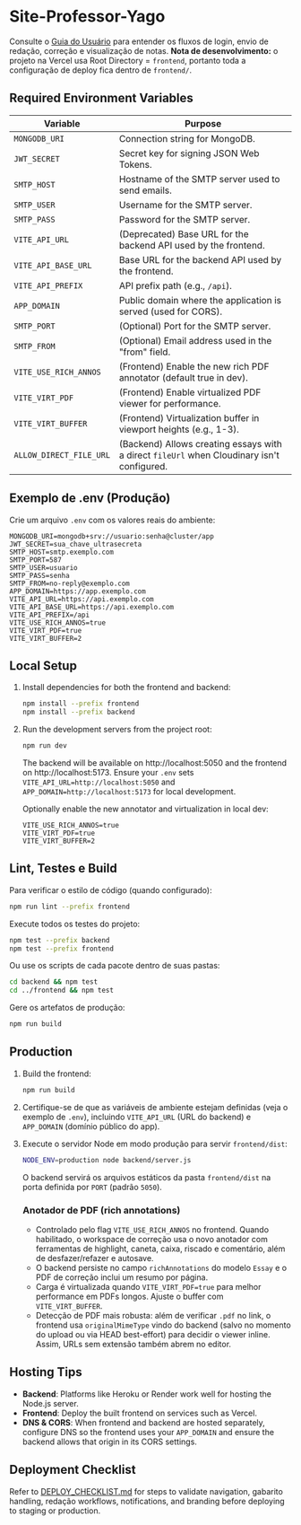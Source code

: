 # Site-Professor-Yago

Consulte o [Guia do Usuário](./USER_GUIDE.md) para entender os fluxos de login, envio de redação, correção e visualização de notas.
**Nota de desenvolvimento:** o projeto na Vercel usa Root Directory = `frontend`, portanto toda a configuração de deploy fica dentro de `frontend/`.

## Required Environment Variables

| Variable | Purpose |
|----------|---------|
| `MONGODB_URI` | Connection string for MongoDB. |
| `JWT_SECRET` | Secret key for signing JSON Web Tokens. |
| `SMTP_HOST` | Hostname of the SMTP server used to send emails. |
| `SMTP_USER` | Username for the SMTP server. |
| `SMTP_PASS` | Password for the SMTP server. |
| `VITE_API_URL` | (Deprecated) Base URL for the backend API used by the frontend. |
| `VITE_API_BASE_URL` | Base URL for the backend API used by the frontend. |
| `VITE_API_PREFIX` | API prefix path (e.g., `/api`). |
| `APP_DOMAIN` | Public domain where the application is served (used for CORS). |
| `SMTP_PORT` | (Optional) Port for the SMTP server. |
| `SMTP_FROM` | (Optional) Email address used in the "from" field. |
| `VITE_USE_RICH_ANNOS` | (Frontend) Enable the new rich PDF annotator (default true in dev). |
| `VITE_VIRT_PDF` | (Frontend) Enable virtualized PDF viewer for performance. |
| `VITE_VIRT_BUFFER` | (Frontend) Virtualization buffer in viewport heights (e.g., 1-3). |
| `ALLOW_DIRECT_FILE_URL` | (Backend) Allows creating essays with a direct `fileUrl` when Cloudinary isn't configured. |

## Exemplo de .env (Produção)

Crie um arquivo `.env` com os valores reais do ambiente:

```env
MONGODB_URI=mongodb+srv://usuario:senha@cluster/app
JWT_SECRET=sua_chave_ultrasecreta
SMTP_HOST=smtp.exemplo.com
SMTP_PORT=587
SMTP_USER=usuario
SMTP_PASS=senha
SMTP_FROM=no-reply@exemplo.com
APP_DOMAIN=https://app.exemplo.com
VITE_API_URL=https://api.exemplo.com
VITE_API_BASE_URL=https://api.exemplo.com
VITE_API_PREFIX=/api
VITE_USE_RICH_ANNOS=true
VITE_VIRT_PDF=true
VITE_VIRT_BUFFER=2
```

## Local Setup

1. Install dependencies for both the frontend and backend:
   ```bash
   npm install --prefix frontend
   npm install --prefix backend
   ```
2. Run the development servers from the project root:
   ```bash
   npm run dev
   ```
   The backend will be available on http://localhost:5050 and the frontend on http://localhost:5173.
   Ensure your `.env` sets `VITE_API_URL=http://localhost:5050` and `APP_DOMAIN=http://localhost:5173` for local development.

   Optionally enable the new annotator and virtualization in local dev:

   ```env
   VITE_USE_RICH_ANNOS=true
   VITE_VIRT_PDF=true
   VITE_VIRT_BUFFER=2
   ```

## Lint, Testes e Build

Para verificar o estilo de código (quando configurado):

```bash
npm run lint --prefix frontend
```

Execute todos os testes do projeto:

```bash
npm test --prefix backend
npm test --prefix frontend
```

Ou use os scripts de cada pacote dentro de suas pastas:

```bash
cd backend && npm test
cd ../frontend && npm test
```

Gere os artefatos de produção:

```bash
npm run build
```

## Production

1. Build the frontend:
   ```bash
   npm run build
   ```
2. Certifique-se de que as variáveis de ambiente estejam definidas (veja o exemplo de `.env`), incluindo `VITE_API_URL` (URL do backend) e `APP_DOMAIN` (domínio público do app).
3. Execute o servidor Node em modo produção para servir `frontend/dist`:
   ```bash
   NODE_ENV=production node backend/server.js
   ```
   O backend servirá os arquivos estáticos da pasta `frontend/dist` na porta definida por `PORT` (padrão `5050`).

   ### Anotador de PDF (rich annotations)

   - Controlado pelo flag `VITE_USE_RICH_ANNOS` no frontend. Quando habilitado, o workspace de correção usa o novo anotador com ferramentas de highlight, caneta, caixa, riscado e comentário, além de desfazer/refazer e autosave.
   - O backend persiste no campo `richAnnotations` do modelo `Essay` e o PDF de correção inclui um resumo por página.
   - Carga é virtualizada quando `VITE_VIRT_PDF=true` para melhor performance em PDFs longos. Ajuste o buffer com `VITE_VIRT_BUFFER`.
   - Detecção de PDF mais robusta: além de verificar `.pdf` no link, o frontend usa `originalMimeType` vindo do backend (salvo no momento do upload ou via HEAD best-effort) para decidir o viewer inline. Assim, URLs sem extensão também abrem no editor.

## Hosting Tips

- **Backend**: Platforms like Heroku or Render work well for hosting the Node.js server.
- **Frontend**: Deploy the built frontend on services such as Vercel.
- **DNS & CORS**: When frontend and backend are hosted separately, configure DNS so the frontend uses your `APP_DOMAIN` and ensure the backend allows that origin in its CORS settings.


## Deployment Checklist

Refer to [DEPLOY_CHECKLIST.md](./DEPLOY_CHECKLIST.md) for steps to validate navigation, gabarito handling, redação workflows, notifications, and branding before deploying to staging or production.

